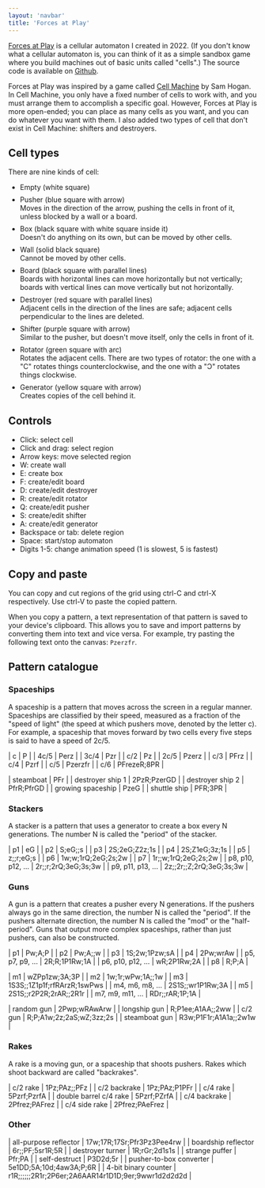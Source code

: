 ```yaml
---
layout: 'navbar'
title: 'Forces at Play'
---
```


<style>
  table {
    border-collapse: collapse;
  }

  td {
    padding-right: 50px;
    border-top: 1px solid lightgray;
    border-bottom: 1px solid lightgray;
  }

  li p {
    margin: 8px 0;
  }
</style>

[Forces at Play](/games/forces-at-play) is a cellular automaton I created in 2022. (If you don't know what a cellular automaton is, you can think of it as a simple sandbox game where you build machines out of basic units called "cells".) The source code is available on [Github](https://github.com/UnaryPlus/forces-at-play).

Forces at Play was inspired by a game called [Cell Machine](https://samhogan.itch.io/cell-machine) by Sam Hogan. In Cell Machine, you only have a fixed number of cells to work with, and you must arrange them to accomplish a specific goal. However, Forces at Play is more open-ended; you can place as many cells as you want, and you can do whatever you want with them. I also added two types of cell that don't exist in Cell Machine: shifters and destroyers.

## Cell types

There are nine kinds of cell:

* Empty (white square)

* Pusher (blue square with arrow)\
  Moves in the direction of the arrow, pushing the cells in front of it, unless blocked by a wall or a board.

* Box (black square with white square inside it)\
  Doesn't do anything on its own, but can be moved by other cells.

* Wall (solid black square)\
  Cannot be moved by other cells.

* Board (black square with parallel lines)\
  Boards with horizontal lines can move horizontally but not vertically; boards with vertical lines can move vertically but not horizontally.

* Destroyer (red square with parallel lines)\
  Adjacent cells in the direction of the lines are safe; adjacent cells perpendicular to the lines are deleted.

* Shifter (purple square with arrow)\
  Similar to the pusher, but doesn't move itself, only the cells in front of it.

* Rotator (green square with arc)\
  Rotates the adjacent cells. There are two types of rotator: the one with a "C" rotates things counterclockwise, and the one with a "Ɔ" rotates things clockwise.

* Generator (yellow square with arrow)\
  Creates copies of the cell behind it.

## Controls

* Click: select cell
* Click and drag: select region
* Arrow keys: move selected region
* W: create wall
* E: create box
* F: create/edit board
* D: create/edit destroyer
* R: create/edit rotator
* Q: create/edit pusher
* S: create/edit shifter
* A: create/edit generator
* Backspace or tab: delete region
* Space: start/stop automaton
* Digits 1-5: change animation speed (1 is slowest, 5 is fastest)

## Copy and paste

You can copy and cut regions of the grid using ctrl-C and ctrl-X respectively.
Use ctrl-V to paste the copied pattern.

When you copy a pattern, a text representation of that pattern is saved to your
device's clipboard. This allows you to save and import patterns by converting
them into text and vice versa. For example, try pasting the following text
onto the canvas: `Pzerzfr`.

## Pattern catalogue

### Spaceships

A spaceship is a pattern that moves across the screen in a regular manner. Spaceships are classified by their speed, measured as a fraction of the "speed of light" (the speed at which pushers move, denoted by the letter c). For example, a spaceship that moves forward by two cells every five steps is said to have a speed of 2c/5.

| c | P |
| 4c/5 | Perz |
| 3c/4 | Pzr |
| c/2 | Pz |
| 2c/5 | Pzerz |
| c/3 | PFrz |
| c/4 | Pzrf |
| c/5 | Pzerzfr |
| c/6 | PFrezeR;8PR |

| steamboat | PFr |
| destroyer ship 1 | 2PzR;PzerGD |
| destroyer ship 2 | PfrR;PfrGD |
| growing spaceship | PzeG |
| shuttle ship | PFR;3PR |

### Stackers

A stacker is a pattern that uses a generator to create a box every N generations. The number N is called the "period" of the stacker.

| p1 | eG |
| p2 | S;eG;;s |
| p3 | 2S;2eG;Z2z;1s |
| p4 | 2S;Z1eG;3z;1s |
| p5 | z;;r;eG;s |
| p6 | 1w;w;1rQ;2eG;2s;2w |
| p7 | 1r;;w;1rQ;2eG;2s;2w |
| p8, p10, p12, ... | 2r;;r;2rQ;3eG;3s;3w |
| p9, p11, p13, ... | 2z;;2r;;Z;2rQ;3eG;3s;3w |

### Guns

A gun is a pattern that creates a pusher every N generations. If the pushers always go in the same direction, the number N is called the "period". If the pushers alternate direction, the number N is called the "mod" or the "half-period". Guns that output more complex spaceships, rather than just pushers, can also be constructed.

| p1 | Pw;A;P |
| p2 | Pw;A;;w |
| p3 | 1S;2w;1Pzw;sA |
| p4 | 2Pw;wrAw |
| p5, p7, p9, ... | 2R;R;1P1Rw;1A |
| p6, p10, p12, ... | wR;2P1Rw;2A |
| p8 | R;P;A |

| m1 | wZPp1zw;3A;3P |
| m2 | 1w;1r;wPw;1A;;1w |
| m3 | 1S3S;;1Z1p1f;rfRArzR;1swPws |
| m4, m6, m8, ... | 2S1S;;wr1P1Rw;3A |
| m5 | 2S1S;;r2P2R;2rAR;;2R1r |
| m7, m9, m11, ... | RDr;;rAR;1P;1A |

| random gun | 2Pwp;wRAwArw |
| longship gun | R;P1ee;A1AA;;2ww |
| c/2 gun | R;P;A1w;2z;2aS;wZ;3zz;2s |
| steamboat gun | R3w;P1F1r;A1A1a;;2w1w |

### Rakes

A rake is a moving gun, or a spaceship that shoots pushers. Rakes which shoot backward are called "backrakes".

| c/2 rake | 1Pz;PAz;;PFz |
| c/2 backrake | 1Pz;PAz;P1PFr |
| c/4 rake | 5Pzrf;PzrfA |
| double barrel c/4 rake | 5Pzrf;PZrfA |
| c/4 backrake | 2Pfrez;PAFrez |
| c/4 side rake | 2Pfrez;PAeFrez |

### Other

| all-purpose reflector | 17w;17R;17Sr;Pfr3Pz3Pee4rw |
| boardship reflector | 6r;;PF;5sr1R;5R |
| destroyer turner | 1R;rGr;2d1s1s |
| strange puffer | Pfr;PA |
| self-destruct | P3D2d;5r |
| pusher-to-box converter | 5e1DD;5A;10d;4aw3A;P;6R |
| 4-bit binary counter | r1R;;;;;;2R1r;2P6er;2A6AAR14r1D1D;9er;9wwr1d2d2d2d |

